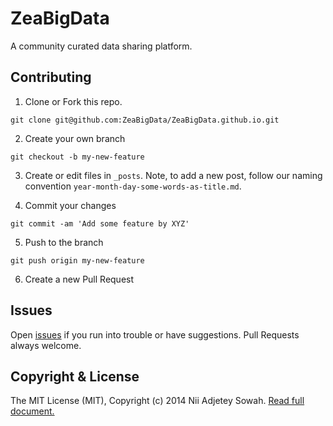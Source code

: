 ZeaBigData
==============

A community curated data sharing platform.

## Contributing
1. Clone or Fork this repo.
```
git clone git@github.com:ZeaBigData/ZeaBigData.github.io.git
```
2. Create your own branch
```
git checkout -b my-new-feature
```
3. Create or edit files in `_posts`.
Note, to add a new post, follow our naming convention `year-month-day-some-words-as-title.md`.

4. Commit your changes
```
git commit -am 'Add some feature by XYZ'
```

5. Push to the branch
```
git push origin my-new-feature
```
6. Create a new Pull Request

## Issues
Open [issues](https://github.com/ZeaBigData/ZeaBigData.github.io/issues) if you run into trouble or have suggestions. Pull Requests always welcome.

## Copyright & License
The MIT License (MIT), Copyright (c) 2014 Nii Adjetey Sowah. [Read full document.](LICENSE)
